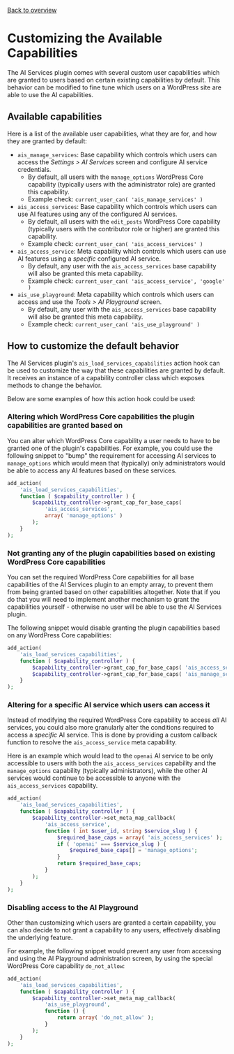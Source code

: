 [Back to overview](./README.md)

# Customizing the Available Capabilities

The AI Services plugin comes with several custom user capabilities which are granted to users based on certain existing capabilities by default. This behavior can be modified to fine tune which users on a WordPress site are able to use the AI capabilities.

## Available capabilities

Here is a list of the available user capabilities, what they are for, and how they are granted by default:

* `ais_manage_services`: Base capability which controls which users can access the _Settings > AI Services_ screen and configure AI service credentials.
  * By default, all users with the `manage_options` WordPress Core capability (typically users with the administrator role) are granted this capability.
  * Example check: `current_user_can( 'ais_manage_services' )`
* `ais_access_services`: Base capability which controls which users can use AI features using any of the configured AI services.
  * By default, all users with the `edit_posts` WordPress Core capability (typically users with the contributor role or higher) are granted this capability.
  * Example check: `current_user_can( 'ais_access_services' )`
* `ais_access_service`: Meta capability which controls which users can use AI features using a _specific_ configured AI service.
  * By default, any user with the `ais_access_services` base capability will also be granted this meta capability.
  * Example check: `current_user_can( 'ais_access_service', 'google' )`
* `ais_use_playground`: Meta capability which controls which users can access and use the _Tools > AI Playground_ screen.
  * By default, any user with the `ais_access_services` base capability will also be granted this meta capability.
  * Example check: `current_user_can( 'ais_use_playground' )`

## How to customize the default behavior

The AI Services plugin's `ais_load_services_capabilities` action hook can be used to customize the way that these capabilities are granted by default. It receives an instance of a capability controller class which exposes methods to change the behavior.

Below are some examples of how this action hook could be used:

### Altering which WordPress Core capabilities the plugin capabilities are granted based on

You can alter which WordPress Core capability a user needs to have to be granted one of the plugin's capabilities. For example, you could use the following snippet to "bump" the requirement for accessing AI services to `manage_options` which would mean that (typically) only administrators would be able to access any AI features based on these services.

```php
add_action(
	'ais_load_services_capabilities',
	function ( $capability_controller ) {
		$capability_controller->grant_cap_for_base_caps(
			'ais_access_services',
			array( 'manage_options' )
		);
	}
);
```

### Not granting any of the plugin capabilities based on existing WordPress Core capabilities

You can set the required WordPress Core capabilities for all base capabilities of the AI Services plugin to an empty array, to prevent them from being granted based on other capabilities altogether. Note that if you do that you will need to implement another mechanism to grant the capabilities yourself - otherwise no user will be able to use the AI Services plugin.

The following snippet would disable granting the plugin capabilities based on any WordPress Core capabilities:

```php
add_action(
	'ais_load_services_capabilities',
	function ( $capability_controller ) {
		$capability_controller->grant_cap_for_base_caps( 'ais_access_services', array() );
		$capability_controller->grant_cap_for_base_caps( 'ais_manage_services', array() );
	}
);
```

### Altering for a specific AI service which users can access it

Instead of modifying the required WordPress Core capability to access _all_ AI services, you could also more granularly alter the conditions required to access a _specific_ AI service. This is done by providing a custom callback function to resolve the `ais_access_service` meta capability.

Here is an example which would lead to the `openai` AI service to be only accessible to users with both the `ais_access_services` capability and the `manage_options` capability (typically administrators), while the other AI services would continue to be accessible to anyone with the `ais_access_services` capability.

```php
add_action(
	'ais_load_services_capabilities',
	function ( $capability_controller ) {
		$capability_controller->set_meta_map_callback(
			'ais_access_service',
			function ( int $user_id, string $service_slug ) {
				$required_base_caps = array( 'ais_access_services' );
				if ( 'openai' === $service_slug ) {
					$required_base_caps[] = 'manage_options';
				}
				return $required_base_caps;
			}
		);
	}
);
```

### Disabling access to the AI Playground

Other than customizing which users are granted a certain capability, you can also decide to not grant a capability to any users, effectively disabling the underlying feature.

For example, the following snippet would prevent any user from accessing and using the AI Playground administration screen, by using the special WordPress Core capability `do_not_allow`:

```php
add_action(
	'ais_load_services_capabilities',
	function ( $capability_controller ) {
		$capability_controller->set_meta_map_callback(
			'ais_use_playground',
			function () {
				return array( 'do_not_allow' );
			}
		);
	}
);
```
